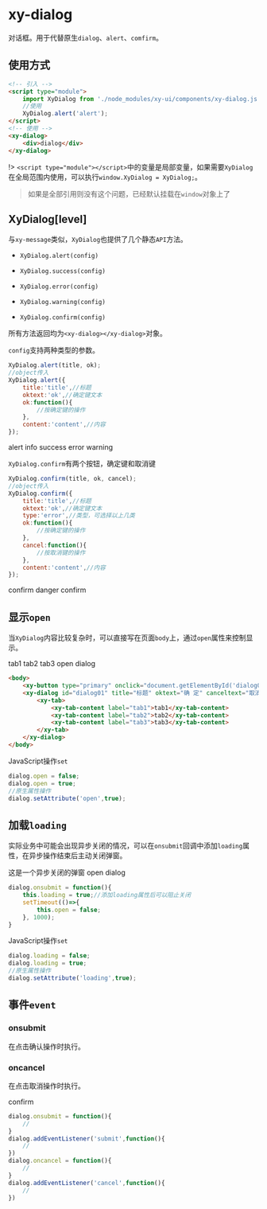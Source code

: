 # xy-dialog

对话框。用于代替原生`dialog`、`alert`、`comfirm`。

## 使用方式

```html
<!-- 引入 -->
<script type="module">
    import XyDialog from './node_modules/xy-ui/components/xy-dialog.js';
    //使用
    XyDialog.alert('alert');
</script>
<!-- 使用 -->
<xy-dialog>
    <div>dialog</div>
</xy-dialog>
```
!> `<script type="module"></script>`中的变量是局部变量，如果需要`XyDialog`在全局范围内使用，可以执行`window.XyDialog = XyDialog;`。

> 如果是全部引用则没有这个问题，已经默认挂载在`window`对象上了

## XyDialog[level]

与`xy-message`类似，`XyDialog`也提供了几个静态`API`方法。

* `XyDialog.alert(config)`

* `XyDialog.success(config)`

* `XyDialog.error(config)`

* `XyDialog.warning(config)`

* `XyDialog.confirm(config)`

所有方法返回均为`<xy-dialog></xy-dialog>`对象。

`config`支持两种类型的参数。

```js
XyDialog.alert(title, ok);
//object传入
XyDialog.alert({
    title:'title',//标题
    oktext:'ok',//确定键文本
    ok:function(){
        //按确定键的操作
    },
    content:'content',//内容
});

```

<xy-button type="primary" onclick="XyDialog.alert('alert')">alert</xy-button>
<xy-button type="primary" onclick="XyDialog.info('info')">info</xy-button>
<xy-button type="primary" onclick="XyDialog.success({title:'成功',content:'success',oktext:'send'})">success</xy-button>
<xy-button type="primary" onclick="XyDialog.error('error')">error</xy-button>
<xy-button type="primary" onclick="XyDialog.warning('warning')">warning</xy-button>

`XyDialog.confirm`有两个按钮，确定键和取消键

```js
XyDialog.confirm(title, ok, cancel);
//object传入
XyDialog.confirm({
    title:'title',//标题
    oktext:'ok',//确定键文本
    type:'error',//类型，可选择以上几类
    ok:function(){
        //按确定键的操作
    },
    cancel:function(){
        //按取消键的操作
    },
    content:'content',//内容
});
```

<xy-button type="primary" onclick="XyDialog.confirm('this is a question',()=>{XyMessage.info('ok')},()=>{XyMessage.info('cancel')})">confirm</xy-button>
<xy-button type="primary" onclick="XyDialog.confirm({type:'error',content:'this is a danger confirm'})">danger confirm</xy-button>

## 显示`open`

当`XyDialog`内容比较复杂时，可以直接写在页面`body`上，通过`open`属性来控制显示。

<xy-dialog id="dialog01" title="标题" oktext="确 定" canceltext="取消" >
    <xy-tab>
        <xy-tab-content label="tab1">tab1</xy-tab-content>
        <xy-tab-content label="tab2">tab2</xy-tab-content>
        <xy-tab-content label="tab3">tab3</xy-tab-content>
    </xy-tab>
</xy-dialog>
<xy-button type="primary" onclick="document.getElementById('dialog01').open = true;">open dialog</xy-button>

```html
<body>
    <xy-button type="primary" onclick="document.getElementById('dialog01').open = true;">open dialog</xy-button>
    <xy-dialog id="dialog01" title="标题" oktext="确 定" canceltext="取消" >
        <xy-tab>
            <xy-tab-content label="tab1">tab1</xy-tab-content>
            <xy-tab-content label="tab2">tab2</xy-tab-content>
            <xy-tab-content label="tab3">tab3</xy-tab-content>
        </xy-tab>
    </xy-dialog>
</body>
```

JavaScript操作`set`

```js
dialog.open = false;
dialog.open = true;
//原生属性操作
dialog.setAttribute('open',true);
```

## 加载`loading`

实际业务中可能会出现异步关闭的情况，可以在`onsubmit`回调中添加`loading`属性，在异步操作结束后主动关闭弹窗。

<xy-dialog id="dialog02" title="标题" oktext="确 定" canceltext="取消" >
    这是一个异步关闭的弹窗
</xy-dialog>
<xy-button type="primary" onclick="window.dialog02 = document.getElementById('dialog02');window.dialog02.open = true;window.dialog02.onsubmit = function(){this.loading = true;setTimeout(()=>{this.open = false;}, 1000);}">open dialog</xy-button>

```js
dialog.onsubmit = function(){
    this.loading = true;//添加loading属性后可以阻止关闭
    setTimeout(()=>{
        this.open = false;
    }, 1000);
}
```

JavaScript操作`set`

```js
dialog.loading = false;
dialog.loading = true;
//原生属性操作
dialog.setAttribute('loading',true);
```

## 事件`event`

### onsubmit

在点击确认操作时执行。

### oncancel

在点击取消操作时执行。

<xy-button type="primary" onclick="XyDialog.confirm('confirm',()=>{XyMessage.info('submit')},()=>{XyMessage.info('cancel')})">confirm</xy-button>

```js
dialog.onsubmit = function(){
    //
}
dialog.addEventListener('submit',function(){
    //
})
dialog.oncancel = function(){
    //
}
dialog.addEventListener('cancel',function(){
    //
})
```


